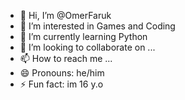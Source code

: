 - 👋 Hi, I’m @OmerFaruk
- 👀 I’m interested in Games and Coding
- 🌱 I’m currently learning Python
- 💞️ I’m looking to collaborate on ...
- 📫 How to reach me ...
- 😄 Pronouns: he/him
- ⚡ Fun fact: im 16 y.o

<!---
OmerFaruk344/OmerFaruk344 is a ✨ special ✨ repository because its `README.md` (this file) appears on your GitHub profile.
You can click the Preview link to take a look at your changes.
--->
